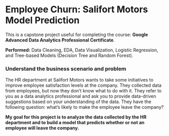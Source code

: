 # Employee Churn: Salifort Motors Model Prediction
This is a capstone project useful for completing the course: **Google Advanced Data Analytics Professional Certificate**.

**Performed:** Data Cleaning, EDA, Data Visualization, Logistic Regression, and Tree-based Models (Decision Tree and Random Forest).

### Understand the business scenario and problem

The HR department at Salifort Motors wants to take some initiatives to improve employee satisfaction levels at the company. They collected data from employees, but now they don’t know what to do with it. They refer to you as a data analytics professional and ask you to provide data-driven suggestions based on your understanding of the data. They have the following question: what’s likely to make the employee leave the company?

**My goal for this project is to analyze the data collected by the HR department and to build a model that predicts whether or not an employee will leave the company.** 



